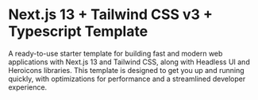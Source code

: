# Next.js 13 + Tailwind CSS v3 + Typescript Template

A ready-to-use starter template for building fast and modern web applications with Next.js 13 and Tailwind CSS, along with Headless UI and Heroicons libraries. This template is designed to get you up and running quickly, with optimizations for performance and a streamlined developer experience.
